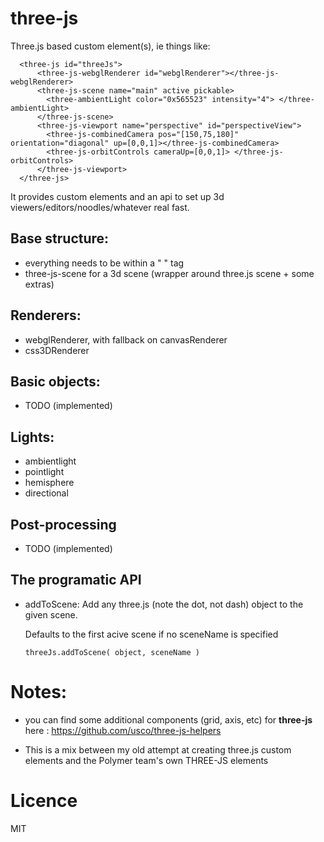 three-js
============================

Three.js based custom element(s), ie things like:


      <three-js id="threeJs">
          <three-js-webglRenderer id="webglRenderer"></three-js-webglRenderer>
          <three-js-scene name="main" active pickable>
            <three-ambientLight color="0x565523" intensity="4"> </three-ambientLight>
          </three-js-scene>
          <three-js-viewport name="perspective" id="perspectiveView">
            <three-js-combinedCamera pos="[150,75,180]" orientation="diagonal" up=[0,0,1]></three-js-combinedCamera>
            <three-js-orbitControls cameraUp=[0,0,1]> </three-js-orbitControls>
          </three-js-viewport>
      </three-js>

It provides custom elements and an api to set up 3d viewers/editors/noodles/whatever real fast.



Base structure:
---------------

- everything needs to be within a "<three-js> </three-js>" tag
- three-js-scene for a 3d scene (wrapper around three.js scene + some extras)

Renderers:
----------

- webglRenderer, with fallback on canvasRenderer
- css3DRenderer

Basic objects:
--------------

  - TODO (implemented)

Lights:
-------

 - ambientlight
 - pointlight
 - hemisphere
 - directional

Post-processing
---------------

  - TODO (implemented)


The programatic API
-------------------

  - addToScene:
     Add any three.js (note the dot, not dash) object to the given scene.

     Defaults to the first acive scene if no sceneName is specified

        threeJs.addToScene( object, sceneName )


Notes:
=====

- you can find some additional components (grid, axis, etc) for **three-js** here : https://github.com/usco/three-js-helpers

- This is a mix between my old attempt at creating three.js custom elements and the Polymer team's own THREE-JS elements

Licence
=======
MIT
